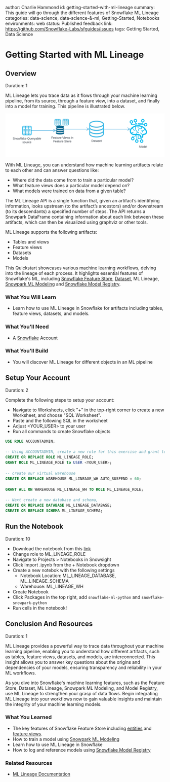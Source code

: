 author: Charlie Hammond
id: getting-started-with-ml-lineage
summary: This guide will go through the different features of Snowflake ML Lineage
categories: data-science, data-science-&-ml, Getting-Started, Notebooks
environments: web
status: Published 
feedback link: https://github.com/Snowflake-Labs/sfguides/issues
tags: Getting Started, Data Science 

# Getting Started with ML Lineage
<!-- ------------------------ -->
## Overview 
Duration: 1

ML Lineage lets you trace data as it flows through your machine learning pipeline, from its source, through a feature view, into a dataset, and finally into a model for training. This pipeline is illustrated below.

![ml-linage-pipeine](assets/ml-lineage-pipeline.png)

With ML Lineage, you can understand how machine learning artifacts relate to each other and can answer questions like:
- Where did the data come from to train a particular model?
- What feature views does a particular model depend on?
- What models were trained on data from a given table?

The ML Lineage API is a single function that, given an artifact’s identifying information, looks upstream (to the artifact’s ancestors) and/or downstream (to its descendants) a specified number of steps. The API returns a Snowpark DataFrame containing information about each link between these artifacts, which can then be visualized using graphviz or other tools.

ML Lineage supports the following artifacts:
- Tables and views
- Feature views
- Datasets
- Models

This Quickstart showcases various machine learning workflows, delving into the lineage of each process. It highlights essential features of Snowflake's ML, including [Snowflake Feature Store](https://docs.snowflake.com/en/developer-guide/snowpark-ml/feature-store/overview), [Dataset](https://docs.snowflake.com/en/developer-guide/snowpark-ml/dataset), ML Lineage, [Snowpark ML Modeling](https://docs.snowflake.com/en/developer-guide/snowpark-ml/modeling) and [Snowflake Model Registry](https://docs.snowflake.com/en/developer-guide/snowpark-ml/model-registry/overview). 

### What You Will Learn 
- Learn how to use ML Lineage in Snowflake for artifacts including tables, feature views, datasets, and models.

### What You’ll Need 
- A [Snowflake](https://app.snowflake.com/) Account

### What You’ll Build 
- You will discover ML Lineage for different objects in an ML pipeline

<!-- ------------------------ -->
## Setup Your Account
Duration: 2

Complete the following steps to setup your account:
- Navigate to Worksheets, click "+" in the top-right corner to create a new Worksheet, and choose "SQL Worksheet".
- Paste and the following SQL in the worksheet 
- Adjust <YOUR_USER> to your user
- Run all commands to create Snowflake objects

```sql
USE ROLE ACCOUNTADMIN;

-- Using ACCOUNTADMIN, create a new role for this exercise and grant to applicable users
CREATE OR REPLACE ROLE ML_LINEAGE_ROLE;
GRANT ROLE ML_LINEAGE_ROLE to USER <YOUR_USER>;

-- create our virtual warehouse
CREATE OR REPLACE WAREHOUSE ML_LINEAGE_WH AUTO_SUSPEND = 60;

GRANT ALL ON WAREHOUSE ML_LINEAGE_WH TO ROLE ML_LINEAGE_ROLE;

-- Next create a new database and schema,
CREATE OR REPLACE DATABASE ML_LINEAGE_DATABASE;
CREATE OR REPLACE SCHEMA ML_LINEAGE_SCHEMA;
```

<!-- ------------------------ -->
## Run the Notebook
Duration: 10

- Download the notebook from this [link]()
- Change role to ML_LINEAGE_ROLE
- Navigate to Projects > Notebooks in Snowsight
- Click Import .ipynb from the + Notebook dropdown
- Create a new notebok with the following settings
  - Notebook Location: ML_LINEAGE_DATABASE, ML_LINEAGE_SCHEMA
  - Warehouse: ML_LINEAGE_WH
- Create Notebook
- Click Packages in the top right, add `snowflake-ml-python` and `snowflake-snowpark-python`
- Run cells in the notebook!

<!-- ------------------------ -->
## Conclusion And Resources
Duration: 1

ML Lineage provides a powerful way to trace data throughout your machine learning pipeline, enabling you to understand how different artifacts, such as tables, feature views, datasets, and models, are interconnected. This insight allows you to answer key questions about the origins and dependencies of your models, ensuring transparency and reliability in your ML workflows.

As you dive into Snowflake's machine learning features, such as the Feature Store, Dataset, ML Lineage, Snowpark ML Modeling, and Model Registry, use ML Lineage to strengthen your grasp of data flows. Begin integrating ML Lineage into your workflows now to gain valuable insights and maintain the integrity of your machine learning models.

### What You Learned
- The key features of Snowflake Feature Store including [entities](https://docs.snowflake.com/en/developer-guide/snowflake-ml/feature-store/entities) and [feature views](https://docs.snowflake.com/en/developer-guide/snowflake-ml/feature-store/feature-views).
- How to train a model using [Snowpark ML Modeling](https://docs.snowflake.com/en/developer-guide/snowpark-ml/modeling)
- Learn how to use ML Lineage in Snowflake
- How to log and reference models using [Snowflake Model Registry](https://docs.snowflake.com/en/developer-guide/snowpark-ml/model-registry/overview)

### Related Resources
- [ML Lineage Documentation](https://docs.snowflake.com/LIMITEDACCESS/ml-lineage)